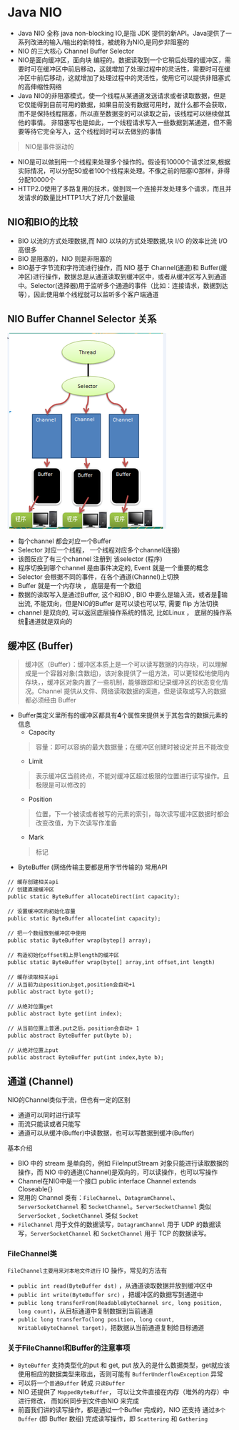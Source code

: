 # Java NIO
- Java NIO 全称 java non-blocking IO,是指 JDK 提供的新API。Java提供了一系列改进的输入/输出的新特性，被统称为NIO,是同步非阻塞的
- NIO 的三大核心 Channel Buffer Selector
- NIO是面向缓冲区，面向块 编程的。数据读取到一个它稍后处理的缓冲区，需要时可在缓冲区中前后移动，这就增加了处理过程中的灵活性，需要时可在缓冲区中前后移动，这就增加了处理过程中的灵活性，使用它可以提供非阻塞式的高伸缩性网络
- Java NIO的非阻塞模式，使一个线程从某通道发送请求或者读取数据，但是它仅能得到目前可用的数据，如果目前没有数据可用时，就什么都不会获取，而不是保持线程阻塞，所以直至数据变的可以读取之前，该线程可以继续做其他的事情。 非阻塞写也是如此，一个线程请求写入一些数据到某通道，但不需要等待它完全写入，这个线程同时可以去做别的事情
> NIO是事件驱动的
- NIO是可以做到用一个线程来处理多个操作的。假设有10000个请求过来,根据实际情况，可以分配50或者100个线程来处理。不像之前的阻塞IO那样，非得分配10000个
- HTTP2.0使用了多路复用的技术，做到同一个连接并发处理多个请求，而且并发请求的数量比HTTP1.1大了好几个数量级

## NIO和BIO的比较
- BIO 以流的方式处理数据,而 NIO 以块的方式处理数据,块 I/O 的效率比流 I/O 高很多
- BIO 是阻塞的，NIO 则是非阻塞的
- BIO基于字节流和字符流进行操作，而 NIO 基于 Channel(通道)和 Buffer(缓冲区)进行操作，数据总是从通道读取到缓冲区中，或者从缓冲区写入到通道中。Selector(选择器)用于监听多个通道的事件（比如：连接请求，数据到达等），因此使用单个线程就可以监听多个客户端通道 

## NIO Buffer Channel Selector 关系
![SelectorChannelBuffer关系.jpg](pic/nio/SelectorChannelBuffer关系.jpg)

- 每个channel 都会对应一个Buffer
- Selector 对应一个线程， 一个线程对应多个channel(连接)
- 该图反应了有三个channel 注册到 该selector (程序)
- 程序切换到哪个channel 是由事件决定的, Event 就是一个重要的概念
- Selector 会根据不同的事件，在各个通道(Channel)上切换
- Buffer 就是一个内存块 ， 底层是有一个数组
- 数据的读取写入是通过Buffer, 这个和BIO , BIO 中要么是输入流，或者是输出流, 不能双向，但是NIO的Buffer 是可以读也可以写, 需要 flip 方法切换
- channel 是双向的, 可以返回底层操作系统的情况, 比如Linux ， 底层的操作系统通道就是双向的

## 缓冲区 (Buffer)
> 缓冲区（Buffer）：缓冲区本质上是一个可以读写数据的内存块，可以理解成是一个容器对象(含数组)，该对象提供了一组方法，可以更轻松地使用内存块，，缓冲区对象内置了一些机制，能够跟踪和记录缓冲区的状态变化情况。Channel 提供从文件、网络读取数据的渠道，但是读取或写入的数据都必须经由 Buffer
- Buffer类定义里所有的缓冲区都具有**4**个属性来提供关于其包含的数据元素的信息
    - Capacity 
    > 容量：即可以容纳的最大数据量；在缓冲区创建时被设定并且不能改变
    - Limit 
    > 表示缓冲区当前终点，不能对缓冲区超过极限的位置进行读写操作。且极限是可以修改的
    - Position
    > 位置，下一个被读或者被写的元素的索引，每次读写缓冲区数据时都会改变改值，为下次读写作准备
    - Mark
    > 标记
- ByteBuffer (网络传输主要都是用字节传输的) 常用API
```
// 缓存创建相关api
// 创建直接缓冲区
public static ByteBuffer allocateDirect(int capacity);

// 设置缓冲区的初始化容量
public static ByteBuffer allocate(int capacity);

// 把一个数组放到缓冲区中使用
public static ByteBuffer wrap(bytep[] array);

// 构造初始化offset和上界length的缓冲区
public static ByteBuffer wrap(byte[] array,int offset,int length)

// 缓存读取相关api
// 从当前为止position上get,position会自动+1
public abstract byte get(); 

// 从绝对位置get
public abstract byte get(int index);

// 从当前位置上普通,put之后，position会自动+ 1
public abstract ByteBuffer put(byte b);

// 从绝对位置上put
public abstract ByteBuffer put(int index,byte b);
```
## 通道 (Channel)
NIO的Channel类似于流，但也有一定的区别
- 通道可以同时进行读写
- 而流只能读或者只能写
- 通道可以从缓冲(Buffer)中读数据，也可以写数据到缓冲(Buffer)

基本介绍
- BIO 中的 stream 是单向的，例如 FileInputStream 对象只能进行读取数据的操作，而 NIO 中的通道(Channel)是双向的，可以读操作，也可以写操作
- Channel在NIO中是一个接口 public interface Channel extends Closeable{} 
- 常用的 Channel 类有：`FileChannel`、`DatagramChannel`、`ServerSocketChannel` 和 `SocketChannel`。`ServerSocketChannel` 类似 `ServerSocket` , `SocketChannel` 类似 `Socket`
- `FileChannel` 用于文件的数据读写，`DatagramChannel` 用于 UDP 的数据读写，`ServerSocketChannel` 和 `SocketChannel` 用于 TCP 的数据读写。

### FileChannel类
`FileChannel主要用来对本地文件进行` IO 操作，常见的方法有
- `public int read(ByteBuffer dst)` ，从通道读取数据并放到缓冲区中
- `public int write(ByteBuffer src)` ，把缓冲区的数据写到通道中
- `public long transferFrom(ReadableByteChannel src, long position, long count)`，从目标通道中复制数据到当前通道
- `public long transferTo(long position, long count, WritableByteChannel target)`，把数据从当前通道复制给目标通道
### 关于FileChannel和Buffer的注意事项
- `ByteBuffer` 支持类型化的put 和 get, put 放入的是什么数据类型，get就应该使用相应的数据类型来取出，否则可能有 `BufferUnderflowException` 异常
- 可以将一个`普通Buffer` 转成 `只读Buffer `
- NIO 还提供了 `MappedByteBuffer`， 可以让文件直接在内存（堆外的内存）中进行修改， 而如何同步到文件由NIO 来完成
- 前面我们讲的读写操作，都是通过一个Buffer 完成的，NIO 还支持 通过`多个Buffer` (即 Buffer 数组) 完成读写操作，即 `Scattering` 和 `Gathering` 